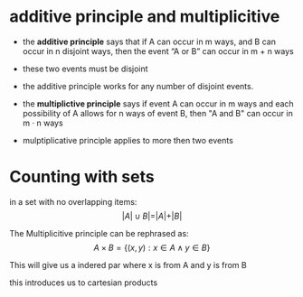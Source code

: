 # additive principle and multiplicitive

 - the **additive principle** says that if A can occur in m ways, and  B can occur in n disjoint ways, then the event “A or B” can occur in m + n ways

 - these two events must be disjoint

 - the additive principle works for any number of disjoint events.

 - the **multiplictive principle** says if event A can occur in m ways and each possibility of A allows for n ways of event B, then "A and B" can occur in m · n ways

 - mulptiplicative principle applies to more then two events

# Counting with sets
in a set with no overlapping items: $$ |A| \cup B | = |A| +|B|$$

The Multiplicitive principle can be rephrased as: $$ A \times B = \{(x,y): x \in A \land y \in B\}$$

This will give us a indered par where x is from A and y is from B

this introduces us to cartesian products

